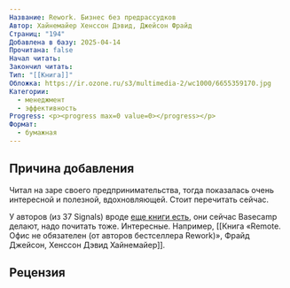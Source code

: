 ```yaml
---
Название: Rework. Бизнес без предрассудков
Автор: Хайнемайер Хенссон Дэвид, Джейсон Фрайд
Страниц: "194"
Добавлена в базу: 2025-04-14
Прочитана: false
Начал читать: 
Закончил читать: 
Тип: "[[Книга]]"
Обложка: https://ir.ozone.ru/s3/multimedia-2/wc1000/6655359170.jpg
Категории:
  - менеджмент
  - эффективность
Progress: <p><progress max=0 value=0></progress></p>
Формат:
  - бумажная
---
```

## Причина добавления

Читал на заре своего предпринимательства, тогда показалась очень интересной и полезной, вдохновляющей. Стоит перечитать сейчас.

У авторов (из 37 Signals) вроде [еще книги есть](https://37signals.com/books), они сейчас Basecamp делают, надо почитать тоже. Интересные. Например, [[Книга «Remote. Офис не обязателен (от авторов бестселлера Rework)», Фрайд Джейсон, Хенссон Дэвид Хайнемайер]].

## Рецензия
